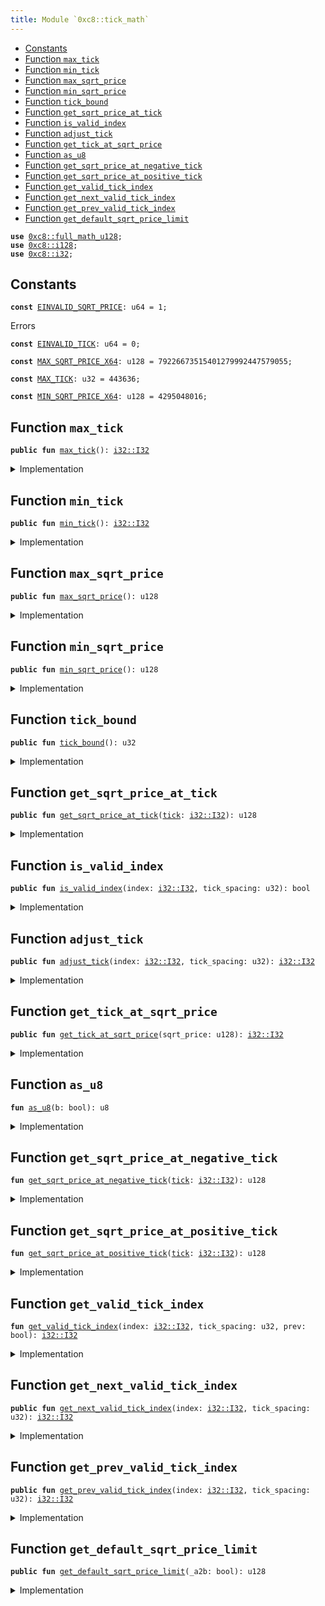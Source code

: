 ```yaml
---
title: Module `0xc8::tick_math`
---
```




-  [Constants](#@Constants_0)
-  [Function `max_tick`](#0xc8_tick_math_max_tick)
-  [Function `min_tick`](#0xc8_tick_math_min_tick)
-  [Function `max_sqrt_price`](#0xc8_tick_math_max_sqrt_price)
-  [Function `min_sqrt_price`](#0xc8_tick_math_min_sqrt_price)
-  [Function `tick_bound`](#0xc8_tick_math_tick_bound)
-  [Function `get_sqrt_price_at_tick`](#0xc8_tick_math_get_sqrt_price_at_tick)
-  [Function `is_valid_index`](#0xc8_tick_math_is_valid_index)
-  [Function `adjust_tick`](#0xc8_tick_math_adjust_tick)
-  [Function `get_tick_at_sqrt_price`](#0xc8_tick_math_get_tick_at_sqrt_price)
-  [Function `as_u8`](#0xc8_tick_math_as_u8)
-  [Function `get_sqrt_price_at_negative_tick`](#0xc8_tick_math_get_sqrt_price_at_negative_tick)
-  [Function `get_sqrt_price_at_positive_tick`](#0xc8_tick_math_get_sqrt_price_at_positive_tick)
-  [Function `get_valid_tick_index`](#0xc8_tick_math_get_valid_tick_index)
-  [Function `get_next_valid_tick_index`](#0xc8_tick_math_get_next_valid_tick_index)
-  [Function `get_prev_valid_tick_index`](#0xc8_tick_math_get_prev_valid_tick_index)
-  [Function `get_default_sqrt_price_limit`](#0xc8_tick_math_get_default_sqrt_price_limit)


<pre><code><b>use</b> <a href="../bfc-system/full_math_u128.md#0xc8_full_math_u128">0xc8::full_math_u128</a>;
<b>use</b> <a href="../bfc-system/i128.md#0xc8_i128">0xc8::i128</a>;
<b>use</b> <a href="../bfc-system/i32.md#0xc8_i32">0xc8::i32</a>;
</code></pre>



<a name="@Constants_0"></a>

## Constants


<a name="0xc8_tick_math_EINVALID_SQRT_PRICE"></a>



<pre><code><b>const</b> <a href="../bfc-system/tick_math.md#0xc8_tick_math_EINVALID_SQRT_PRICE">EINVALID_SQRT_PRICE</a>: u64 = 1;
</code></pre>



<a name="0xc8_tick_math_EINVALID_TICK"></a>

Errors


<pre><code><b>const</b> <a href="../bfc-system/tick_math.md#0xc8_tick_math_EINVALID_TICK">EINVALID_TICK</a>: u64 = 0;
</code></pre>



<a name="0xc8_tick_math_MAX_SQRT_PRICE_X64"></a>



<pre><code><b>const</b> <a href="../bfc-system/tick_math.md#0xc8_tick_math_MAX_SQRT_PRICE_X64">MAX_SQRT_PRICE_X64</a>: u128 = 79226673515401279992447579055;
</code></pre>



<a name="0xc8_tick_math_MAX_TICK"></a>



<pre><code><b>const</b> <a href="../bfc-system/tick_math.md#0xc8_tick_math_MAX_TICK">MAX_TICK</a>: u32 = 443636;
</code></pre>



<a name="0xc8_tick_math_MIN_SQRT_PRICE_X64"></a>



<pre><code><b>const</b> <a href="../bfc-system/tick_math.md#0xc8_tick_math_MIN_SQRT_PRICE_X64">MIN_SQRT_PRICE_X64</a>: u128 = 4295048016;
</code></pre>



<a name="0xc8_tick_math_max_tick"></a>

## Function `max_tick`



<pre><code><b>public</b> <b>fun</b> <a href="../bfc-system/tick_math.md#0xc8_tick_math_max_tick">max_tick</a>(): <a href="../bfc-system/i32.md#0xc8_i32_I32">i32::I32</a>
</code></pre>



<details>
<summary>Implementation</summary>


<pre><code><b>public</b> <b>fun</b> <a href="../bfc-system/tick_math.md#0xc8_tick_math_max_tick">max_tick</a>(): I32 {
    <a href="../bfc-system/i32.md#0xc8_i32_from">i32::from</a>(<a href="../bfc-system/tick_math.md#0xc8_tick_math_MAX_TICK">MAX_TICK</a>)
}
</code></pre>



</details>

<a name="0xc8_tick_math_min_tick"></a>

## Function `min_tick`



<pre><code><b>public</b> <b>fun</b> <a href="../bfc-system/tick_math.md#0xc8_tick_math_min_tick">min_tick</a>(): <a href="../bfc-system/i32.md#0xc8_i32_I32">i32::I32</a>
</code></pre>



<details>
<summary>Implementation</summary>


<pre><code><b>public</b> <b>fun</b> <a href="../bfc-system/tick_math.md#0xc8_tick_math_min_tick">min_tick</a>(): I32 {
    <a href="../bfc-system/i32.md#0xc8_i32_neg_from">i32::neg_from</a>(<a href="../bfc-system/tick_math.md#0xc8_tick_math_MAX_TICK">MAX_TICK</a>)
}
</code></pre>



</details>

<a name="0xc8_tick_math_max_sqrt_price"></a>

## Function `max_sqrt_price`



<pre><code><b>public</b> <b>fun</b> <a href="../bfc-system/tick_math.md#0xc8_tick_math_max_sqrt_price">max_sqrt_price</a>(): u128
</code></pre>



<details>
<summary>Implementation</summary>


<pre><code><b>public</b> <b>fun</b> <a href="../bfc-system/tick_math.md#0xc8_tick_math_max_sqrt_price">max_sqrt_price</a>(): u128 {
    <a href="../bfc-system/tick_math.md#0xc8_tick_math_MAX_SQRT_PRICE_X64">MAX_SQRT_PRICE_X64</a>
}
</code></pre>



</details>

<a name="0xc8_tick_math_min_sqrt_price"></a>

## Function `min_sqrt_price`



<pre><code><b>public</b> <b>fun</b> <a href="../bfc-system/tick_math.md#0xc8_tick_math_min_sqrt_price">min_sqrt_price</a>(): u128
</code></pre>



<details>
<summary>Implementation</summary>


<pre><code><b>public</b> <b>fun</b> <a href="../bfc-system/tick_math.md#0xc8_tick_math_min_sqrt_price">min_sqrt_price</a>(): u128 {
    <a href="../bfc-system/tick_math.md#0xc8_tick_math_MIN_SQRT_PRICE_X64">MIN_SQRT_PRICE_X64</a>
}
</code></pre>



</details>

<a name="0xc8_tick_math_tick_bound"></a>

## Function `tick_bound`



<pre><code><b>public</b> <b>fun</b> <a href="../bfc-system/tick_math.md#0xc8_tick_math_tick_bound">tick_bound</a>(): u32
</code></pre>



<details>
<summary>Implementation</summary>


<pre><code><b>public</b> <b>fun</b> <a href="../bfc-system/tick_math.md#0xc8_tick_math_tick_bound">tick_bound</a>(): u32 {
    <a href="../bfc-system/tick_math.md#0xc8_tick_math_MAX_TICK">MAX_TICK</a>
}
</code></pre>



</details>

<a name="0xc8_tick_math_get_sqrt_price_at_tick"></a>

## Function `get_sqrt_price_at_tick`



<pre><code><b>public</b> <b>fun</b> <a href="../bfc-system/tick_math.md#0xc8_tick_math_get_sqrt_price_at_tick">get_sqrt_price_at_tick</a>(<a href="../bfc-system/tick.md#0xc8_tick">tick</a>: <a href="../bfc-system/i32.md#0xc8_i32_I32">i32::I32</a>): u128
</code></pre>



<details>
<summary>Implementation</summary>


<pre><code><b>public</b> <b>fun</b> <a href="../bfc-system/tick_math.md#0xc8_tick_math_get_sqrt_price_at_tick">get_sqrt_price_at_tick</a>(<a href="../bfc-system/tick.md#0xc8_tick">tick</a>: I32): u128 {
    <b>assert</b>!(<a href="../bfc-system/i32.md#0xc8_i32_gte">i32::gte</a>(<a href="../bfc-system/tick.md#0xc8_tick">tick</a>, <a href="../bfc-system/tick_math.md#0xc8_tick_math_min_tick">min_tick</a>()) && <a href="../bfc-system/i32.md#0xc8_i32_lte">i32::lte</a>(<a href="../bfc-system/tick.md#0xc8_tick">tick</a>, <a href="../bfc-system/tick_math.md#0xc8_tick_math_max_tick">max_tick</a>()), <a href="../bfc-system/tick_math.md#0xc8_tick_math_EINVALID_TICK">EINVALID_TICK</a>);
    <b>if</b> (<a href="../bfc-system/i32.md#0xc8_i32_is_neg">i32::is_neg</a>(<a href="../bfc-system/tick.md#0xc8_tick">tick</a>)) {
        <a href="../bfc-system/tick_math.md#0xc8_tick_math_get_sqrt_price_at_negative_tick">get_sqrt_price_at_negative_tick</a>(<a href="../bfc-system/tick.md#0xc8_tick">tick</a>)
    } <b>else</b> {
        <a href="../bfc-system/tick_math.md#0xc8_tick_math_get_sqrt_price_at_positive_tick">get_sqrt_price_at_positive_tick</a>(<a href="../bfc-system/tick.md#0xc8_tick">tick</a>)
    }
}
</code></pre>



</details>

<a name="0xc8_tick_math_is_valid_index"></a>

## Function `is_valid_index`



<pre><code><b>public</b> <b>fun</b> <a href="../bfc-system/tick_math.md#0xc8_tick_math_is_valid_index">is_valid_index</a>(index: <a href="../bfc-system/i32.md#0xc8_i32_I32">i32::I32</a>, tick_spacing: u32): bool
</code></pre>



<details>
<summary>Implementation</summary>


<pre><code><b>public</b> <b>fun</b> <a href="../bfc-system/tick_math.md#0xc8_tick_math_is_valid_index">is_valid_index</a>(index: I32, tick_spacing: u32): bool {
    <b>let</b> in_range = <a href="../bfc-system/i32.md#0xc8_i32_gte">i32::gte</a>(index, <a href="../bfc-system/tick_math.md#0xc8_tick_math_min_tick">min_tick</a>()) && <a href="../bfc-system/i32.md#0xc8_i32_lte">i32::lte</a>(index, <a href="../bfc-system/tick_math.md#0xc8_tick_math_max_tick">max_tick</a>());
    in_range && (<a href="../bfc-system/i32.md#0xc8_i32_mod">i32::mod</a>(index, <a href="../bfc-system/i32.md#0xc8_i32_from">i32::from</a>(tick_spacing)) == <a href="../bfc-system/i32.md#0xc8_i32_from">i32::from</a>(0))
}
</code></pre>



</details>

<a name="0xc8_tick_math_adjust_tick"></a>

## Function `adjust_tick`



<pre><code><b>public</b> <b>fun</b> <a href="../bfc-system/tick_math.md#0xc8_tick_math_adjust_tick">adjust_tick</a>(index: <a href="../bfc-system/i32.md#0xc8_i32_I32">i32::I32</a>, tick_spacing: u32): <a href="../bfc-system/i32.md#0xc8_i32_I32">i32::I32</a>
</code></pre>



<details>
<summary>Implementation</summary>


<pre><code><b>public</b> <b>fun</b> <a href="../bfc-system/tick_math.md#0xc8_tick_math_adjust_tick">adjust_tick</a>(index: I32, tick_spacing: u32): I32 {
    <a href="../bfc-system/i32.md#0xc8_i32_mul">i32::mul</a>(<a href="../bfc-system/i32.md#0xc8_i32_div">i32::div</a>(index, <a href="../bfc-system/i32.md#0xc8_i32_from">i32::from</a>(tick_spacing)), <a href="../bfc-system/i32.md#0xc8_i32_from">i32::from</a>(tick_spacing))
}
</code></pre>



</details>

<a name="0xc8_tick_math_get_tick_at_sqrt_price"></a>

## Function `get_tick_at_sqrt_price`



<pre><code><b>public</b> <b>fun</b> <a href="../bfc-system/tick_math.md#0xc8_tick_math_get_tick_at_sqrt_price">get_tick_at_sqrt_price</a>(sqrt_price: u128): <a href="../bfc-system/i32.md#0xc8_i32_I32">i32::I32</a>
</code></pre>



<details>
<summary>Implementation</summary>


<pre><code><b>public</b> <b>fun</b> <a href="../bfc-system/tick_math.md#0xc8_tick_math_get_tick_at_sqrt_price">get_tick_at_sqrt_price</a>(sqrt_price: u128): I32 {
    <b>assert</b>!(sqrt_price &gt;= <a href="../bfc-system/tick_math.md#0xc8_tick_math_MIN_SQRT_PRICE_X64">MIN_SQRT_PRICE_X64</a> && sqrt_price &lt;= <a href="../bfc-system/tick_math.md#0xc8_tick_math_MAX_SQRT_PRICE_X64">MAX_SQRT_PRICE_X64</a>, <a href="../bfc-system/tick_math.md#0xc8_tick_math_EINVALID_SQRT_PRICE">EINVALID_SQRT_PRICE</a>);
    <b>let</b> <b>mut</b> r = sqrt_price;

    <b>let</b> <b>mut</b> msb = 0;

    <b>let</b> <b>mut</b> f: u8 = <a href="../bfc-system/tick_math.md#0xc8_tick_math_as_u8">as_u8</a>(r &gt;= 0x10000000000000000) &lt;&lt; 6; // If r &gt;= 2^64, f = 64 <b>else</b> 0
    msb = msb | f;
    r = r &gt;&gt; f;
    f = <a href="../bfc-system/tick_math.md#0xc8_tick_math_as_u8">as_u8</a>(r &gt;= 0x100000000) &lt;&lt; 5; // 2^32
    msb = msb | f;
    r = r &gt;&gt; f;
    f = <a href="../bfc-system/tick_math.md#0xc8_tick_math_as_u8">as_u8</a>(r &gt;= 0x10000) &lt;&lt; 4; // 2^16
    msb = msb | f;
    r = r &gt;&gt; f;
    f = <a href="../bfc-system/tick_math.md#0xc8_tick_math_as_u8">as_u8</a>(r &gt;= 0x100) &lt;&lt; 3; // 2^8
    msb = msb | f;
    r = r &gt;&gt; f;
    f = <a href="../bfc-system/tick_math.md#0xc8_tick_math_as_u8">as_u8</a>(r &gt;= 0x10) &lt;&lt; 2; // 2^4
    msb = msb | f;
    r = r &gt;&gt; f;
    f = <a href="../bfc-system/tick_math.md#0xc8_tick_math_as_u8">as_u8</a>(r &gt;= 0x4) &lt;&lt; 1; // 2^2
    msb = msb | f;
    r = r &gt;&gt; f;
    f = <a href="../bfc-system/tick_math.md#0xc8_tick_math_as_u8">as_u8</a>(r &gt;= 0x2) &lt;&lt; 0; // 2^0
    msb = msb | f;

    <b>let</b> <b>mut</b> log_2_x32 = <a href="../bfc-system/i128.md#0xc8_i128_shl">i128::shl</a>(<a href="../bfc-system/i128.md#0xc8_i128_sub">i128::sub</a>(<a href="../bfc-system/i128.md#0xc8_i128_from">i128::from</a>((msb <b>as</b> u128)), <a href="../bfc-system/i128.md#0xc8_i128_from">i128::from</a>(64)), 32);

    r = <b>if</b> (msb &gt;= 64) {
        sqrt_price &gt;&gt; (msb - 63)
    } <b>else</b> {
        sqrt_price &lt;&lt; (63 - msb)
    };

    <b>let</b> <b>mut</b> shift = 31;
    <b>while</b> (shift &gt;= 18) {
        r = ((r * r) &gt;&gt; 63);
        f = ((r &gt;&gt; 64) <b>as</b> u8);
        log_2_x32 = <a href="../bfc-system/i128.md#0xc8_i128_or">i128::or</a>(log_2_x32, <a href="../bfc-system/i128.md#0xc8_i128_shl">i128::shl</a>(<a href="../bfc-system/i128.md#0xc8_i128_from">i128::from</a>((f <b>as</b> u128)), shift));
        r = r &gt;&gt; f;
        shift = shift - 1;
    };

    <b>let</b> log_sqrt_10001 = <a href="../bfc-system/i128.md#0xc8_i128_mul">i128::mul</a>(log_2_x32, <a href="../bfc-system/i128.md#0xc8_i128_from">i128::from</a>(59543866431366u128));

    <b>let</b> tick_low = <a href="../bfc-system/i128.md#0xc8_i128_as_i32">i128::as_i32</a>(<a href="../bfc-system/i128.md#0xc8_i128_shr">i128::shr</a>(<a href="../bfc-system/i128.md#0xc8_i128_sub">i128::sub</a>(log_sqrt_10001, <a href="../bfc-system/i128.md#0xc8_i128_from">i128::from</a>(184467440737095516u128)), 64));
    <b>let</b> tick_high = <a href="../bfc-system/i128.md#0xc8_i128_as_i32">i128::as_i32</a>(<a href="../bfc-system/i128.md#0xc8_i128_shr">i128::shr</a>(<a href="../bfc-system/i128.md#0xc8_i128_add">i128::add</a>(log_sqrt_10001, <a href="../bfc-system/i128.md#0xc8_i128_from">i128::from</a>(15793534762490258745u128)), 64));

    <b>if</b> (<a href="../bfc-system/i32.md#0xc8_i32_eq">i32::eq</a>(tick_low, tick_high)) {
        <b>return</b> tick_low
    } <b>else</b> <b>if</b> (<a href="../bfc-system/tick_math.md#0xc8_tick_math_get_sqrt_price_at_tick">get_sqrt_price_at_tick</a>(tick_high) &lt;= sqrt_price) {
        <b>return</b> tick_high
    } <b>else</b> {
        <b>return</b> tick_low
    }
}
</code></pre>



</details>

<a name="0xc8_tick_math_as_u8"></a>

## Function `as_u8`



<pre><code><b>fun</b> <a href="../bfc-system/tick_math.md#0xc8_tick_math_as_u8">as_u8</a>(b: bool): u8
</code></pre>



<details>
<summary>Implementation</summary>


<pre><code><b>fun</b> <a href="../bfc-system/tick_math.md#0xc8_tick_math_as_u8">as_u8</a>(b: bool): u8 {
    <b>if</b> (b) {
        1
    } <b>else</b> {
        0
    }
}
</code></pre>



</details>

<a name="0xc8_tick_math_get_sqrt_price_at_negative_tick"></a>

## Function `get_sqrt_price_at_negative_tick`



<pre><code><b>fun</b> <a href="../bfc-system/tick_math.md#0xc8_tick_math_get_sqrt_price_at_negative_tick">get_sqrt_price_at_negative_tick</a>(<a href="../bfc-system/tick.md#0xc8_tick">tick</a>: <a href="../bfc-system/i32.md#0xc8_i32_I32">i32::I32</a>): u128
</code></pre>



<details>
<summary>Implementation</summary>


<pre><code><b>fun</b> <a href="../bfc-system/tick_math.md#0xc8_tick_math_get_sqrt_price_at_negative_tick">get_sqrt_price_at_negative_tick</a>(<a href="../bfc-system/tick.md#0xc8_tick">tick</a>: I32): u128 {
    <b>let</b> abs_tick = <a href="../bfc-system/i32.md#0xc8_i32_as_u32">i32::as_u32</a>(<a href="../bfc-system/i32.md#0xc8_i32_abs">i32::abs</a>(<a href="../bfc-system/tick.md#0xc8_tick">tick</a>));
    <b>let</b> <b>mut</b> ratio = <b>if</b> (abs_tick & 0x1 != 0) {
        18445821805675392311u128
    } <b>else</b> {
        18446744073709551616u128
    };
    <b>if</b> (abs_tick & 0x2 != 0) {
        ratio = <a href="../bfc-system/full_math_u128.md#0xc8_full_math_u128_mul_shr">full_math_u128::mul_shr</a>(ratio, 18444899583751176498u128, 64u8)
    };
    <b>if</b> (abs_tick & 0x4 != 0) {
        ratio = <a href="../bfc-system/full_math_u128.md#0xc8_full_math_u128_mul_shr">full_math_u128::mul_shr</a>(ratio, 18443055278223354162u128, 64u8);
    };
    <b>if</b> (abs_tick & 0x8 != 0) {
        ratio = <a href="../bfc-system/full_math_u128.md#0xc8_full_math_u128_mul_shr">full_math_u128::mul_shr</a>(ratio, 18439367220385604838u128, 64u8);
    };
    <b>if</b> (abs_tick & 0x10 != 0) {
        ratio = <a href="../bfc-system/full_math_u128.md#0xc8_full_math_u128_mul_shr">full_math_u128::mul_shr</a>(ratio, 18431993317065449817u128, 64u8);
    };
    <b>if</b> (abs_tick & 0x20 != 0) {
        ratio = <a href="../bfc-system/full_math_u128.md#0xc8_full_math_u128_mul_shr">full_math_u128::mul_shr</a>(ratio, 18417254355718160513u128, 64u8);
    };
    <b>if</b> (abs_tick & 0x40 != 0) {
        ratio = <a href="../bfc-system/full_math_u128.md#0xc8_full_math_u128_mul_shr">full_math_u128::mul_shr</a>(ratio, 18387811781193591352u128, 64u8);
    };
    <b>if</b> (abs_tick & 0x80 != 0) {
        ratio = <a href="../bfc-system/full_math_u128.md#0xc8_full_math_u128_mul_shr">full_math_u128::mul_shr</a>(ratio, 18329067761203520168u128, 64u8);
    };
    <b>if</b> (abs_tick & 0x100 != 0) {
        ratio = <a href="../bfc-system/full_math_u128.md#0xc8_full_math_u128_mul_shr">full_math_u128::mul_shr</a>(ratio, 18212142134806087854u128, 64u8);
    };
    <b>if</b> (abs_tick & 0x200 != 0) {
        ratio = <a href="../bfc-system/full_math_u128.md#0xc8_full_math_u128_mul_shr">full_math_u128::mul_shr</a>(ratio, 17980523815641551639u128, 64u8);
    };
    <b>if</b> (abs_tick & 0x400 != 0) {
        ratio = <a href="../bfc-system/full_math_u128.md#0xc8_full_math_u128_mul_shr">full_math_u128::mul_shr</a>(ratio, 17526086738831147013u128, 64u8);
    };
    <b>if</b> (abs_tick & 0x800 != 0) {
        ratio = <a href="../bfc-system/full_math_u128.md#0xc8_full_math_u128_mul_shr">full_math_u128::mul_shr</a>(ratio, 16651378430235024244u128, 64u8);
    };
    <b>if</b> (abs_tick & 0x1000 != 0) {
        ratio = <a href="../bfc-system/full_math_u128.md#0xc8_full_math_u128_mul_shr">full_math_u128::mul_shr</a>(ratio, 15030750278693429944u128, 64u8);
    };
    <b>if</b> (abs_tick & 0x2000 != 0) {
        ratio = <a href="../bfc-system/full_math_u128.md#0xc8_full_math_u128_mul_shr">full_math_u128::mul_shr</a>(ratio, 12247334978882834399u128, 64u8);
    };
    <b>if</b> (abs_tick & 0x4000 != 0) {
        ratio = <a href="../bfc-system/full_math_u128.md#0xc8_full_math_u128_mul_shr">full_math_u128::mul_shr</a>(ratio, 8131365268884726200u128, 64u8);
    };
    <b>if</b> (abs_tick & 0x8000 != 0) {
        ratio = <a href="../bfc-system/full_math_u128.md#0xc8_full_math_u128_mul_shr">full_math_u128::mul_shr</a>(ratio, 3584323654723342297u128, 64u8);
    };
    <b>if</b> (abs_tick & 0x10000 != 0) {
        ratio = <a href="../bfc-system/full_math_u128.md#0xc8_full_math_u128_mul_shr">full_math_u128::mul_shr</a>(ratio, 696457651847595233u128, 64u8);
    };
    <b>if</b> (abs_tick & 0x20000 != 0) {
        ratio = <a href="../bfc-system/full_math_u128.md#0xc8_full_math_u128_mul_shr">full_math_u128::mul_shr</a>(ratio, 26294789957452057u128, 64u8);
    };
    <b>if</b> (abs_tick & 0x40000 != 0) {
        ratio = <a href="../bfc-system/full_math_u128.md#0xc8_full_math_u128_mul_shr">full_math_u128::mul_shr</a>(ratio, 37481735321082u128, 64u8);
    };

    ratio
}
</code></pre>



</details>

<a name="0xc8_tick_math_get_sqrt_price_at_positive_tick"></a>

## Function `get_sqrt_price_at_positive_tick`



<pre><code><b>fun</b> <a href="../bfc-system/tick_math.md#0xc8_tick_math_get_sqrt_price_at_positive_tick">get_sqrt_price_at_positive_tick</a>(<a href="../bfc-system/tick.md#0xc8_tick">tick</a>: <a href="../bfc-system/i32.md#0xc8_i32_I32">i32::I32</a>): u128
</code></pre>



<details>
<summary>Implementation</summary>


<pre><code><b>fun</b> <a href="../bfc-system/tick_math.md#0xc8_tick_math_get_sqrt_price_at_positive_tick">get_sqrt_price_at_positive_tick</a>(<a href="../bfc-system/tick.md#0xc8_tick">tick</a>: I32): u128 {
    <b>let</b> abs_tick = <a href="../bfc-system/i32.md#0xc8_i32_as_u32">i32::as_u32</a>(<a href="../bfc-system/i32.md#0xc8_i32_abs">i32::abs</a>(<a href="../bfc-system/tick.md#0xc8_tick">tick</a>));
    <b>let</b> <b>mut</b> ratio = <b>if</b> (abs_tick & 0x1 != 0) {
        79232123823359799118286999567u128
    } <b>else</b> {
        79228162514264337593543950336u128
    };

    <b>if</b> (abs_tick & 0x2 != 0) {
        ratio = <a href="../bfc-system/full_math_u128.md#0xc8_full_math_u128_mul_shr">full_math_u128::mul_shr</a>(ratio, 79236085330515764027303304731u128, 96u8)
    };
    <b>if</b> (abs_tick & 0x4 != 0) {
        ratio = <a href="../bfc-system/full_math_u128.md#0xc8_full_math_u128_mul_shr">full_math_u128::mul_shr</a>(ratio, 79244008939048815603706035061u128, 96u8)
    };
    <b>if</b> (abs_tick & 0x8 != 0) {
        ratio = <a href="../bfc-system/full_math_u128.md#0xc8_full_math_u128_mul_shr">full_math_u128::mul_shr</a>(ratio, 79259858533276714757314932305u128, 96u8)
    };
    <b>if</b> (abs_tick & 0x10 != 0) {
        ratio = <a href="../bfc-system/full_math_u128.md#0xc8_full_math_u128_mul_shr">full_math_u128::mul_shr</a>(ratio, 79291567232598584799939703904u128, 96u8)
    };
    <b>if</b> (abs_tick & 0x20 != 0) {
        ratio = <a href="../bfc-system/full_math_u128.md#0xc8_full_math_u128_mul_shr">full_math_u128::mul_shr</a>(ratio, 79355022692464371645785046466u128, 96u8)
    };
    <b>if</b> (abs_tick & 0x40 != 0) {
        ratio = <a href="../bfc-system/full_math_u128.md#0xc8_full_math_u128_mul_shr">full_math_u128::mul_shr</a>(ratio, 79482085999252804386437311141u128, 96u8)
    };
    <b>if</b> (abs_tick & 0x80 != 0) {
        ratio = <a href="../bfc-system/full_math_u128.md#0xc8_full_math_u128_mul_shr">full_math_u128::mul_shr</a>(ratio, 79736823300114093921829183326u128, 96u8)
    };
    <b>if</b> (abs_tick & 0x100 != 0) {
        ratio = <a href="../bfc-system/full_math_u128.md#0xc8_full_math_u128_mul_shr">full_math_u128::mul_shr</a>(ratio, 80248749790819932309965073892u128, 96u8)
    };
    <b>if</b> (abs_tick & 0x200 != 0) {
        ratio = <a href="../bfc-system/full_math_u128.md#0xc8_full_math_u128_mul_shr">full_math_u128::mul_shr</a>(ratio, 81282483887344747381513967011u128, 96u8)
    };
    <b>if</b> (abs_tick & 0x400 != 0) {
        ratio = <a href="../bfc-system/full_math_u128.md#0xc8_full_math_u128_mul_shr">full_math_u128::mul_shr</a>(ratio, 83390072131320151908154831281u128, 96u8)
    };
    <b>if</b> (abs_tick & 0x800 != 0) {
        ratio = <a href="../bfc-system/full_math_u128.md#0xc8_full_math_u128_mul_shr">full_math_u128::mul_shr</a>(ratio, 87770609709833776024991924138u128, 96u8)
    };
    <b>if</b> (abs_tick & 0x1000 != 0) {
        ratio = <a href="../bfc-system/full_math_u128.md#0xc8_full_math_u128_mul_shr">full_math_u128::mul_shr</a>(ratio, 97234110755111693312479820773u128, 96u8)
    };
    <b>if</b> (abs_tick & 0x2000 != 0) {
        ratio = <a href="../bfc-system/full_math_u128.md#0xc8_full_math_u128_mul_shr">full_math_u128::mul_shr</a>(ratio, 119332217159966728226237229890u128, 96u8)
    };
    <b>if</b> (abs_tick & 0x4000 != 0) {
        ratio = <a href="../bfc-system/full_math_u128.md#0xc8_full_math_u128_mul_shr">full_math_u128::mul_shr</a>(ratio, 179736315981702064433883588727u128, 96u8)
    };
    <b>if</b> (abs_tick & 0x8000 != 0) {
        ratio = <a href="../bfc-system/full_math_u128.md#0xc8_full_math_u128_mul_shr">full_math_u128::mul_shr</a>(ratio, 407748233172238350107850275304u128, 96u8)
    };
    <b>if</b> (abs_tick & 0x10000 != 0) {
        ratio = <a href="../bfc-system/full_math_u128.md#0xc8_full_math_u128_mul_shr">full_math_u128::mul_shr</a>(ratio, 2098478828474011932436660412517u128, 96u8)
    };
    <b>if</b> (abs_tick & 0x20000 != 0) {
        ratio = <a href="../bfc-system/full_math_u128.md#0xc8_full_math_u128_mul_shr">full_math_u128::mul_shr</a>(ratio, 55581415166113811149459800483533u128, 96u8)
    };
    <b>if</b> (abs_tick & 0x40000 != 0) {
        ratio = <a href="../bfc-system/full_math_u128.md#0xc8_full_math_u128_mul_shr">full_math_u128::mul_shr</a>(ratio, 38992368544603139932233054999993551u128, 96u8)
    };

    ratio &gt;&gt; 32
}
</code></pre>



</details>

<a name="0xc8_tick_math_get_valid_tick_index"></a>

## Function `get_valid_tick_index`



<pre><code><b>fun</b> <a href="../bfc-system/tick_math.md#0xc8_tick_math_get_valid_tick_index">get_valid_tick_index</a>(index: <a href="../bfc-system/i32.md#0xc8_i32_I32">i32::I32</a>, tick_spacing: u32, prev: bool): <a href="../bfc-system/i32.md#0xc8_i32_I32">i32::I32</a>
</code></pre>



<details>
<summary>Implementation</summary>


<pre><code><b>fun</b> <a href="../bfc-system/tick_math.md#0xc8_tick_math_get_valid_tick_index">get_valid_tick_index</a>(index: I32, tick_spacing: u32, prev: bool): I32 {
    <b>if</b> (<a href="../bfc-system/tick_math.md#0xc8_tick_math_is_valid_index">is_valid_index</a>(index, tick_spacing)) {
        index
    } <b>else</b> {
        <b>let</b> spacing = <a href="../bfc-system/i32.md#0xc8_i32_from">i32::from</a>(tick_spacing);
        <b>let</b> valid_index = <a href="../bfc-system/i32.md#0xc8_i32_sub">i32::sub</a>(index, <a href="../bfc-system/i32.md#0xc8_i32_mod">i32::mod</a>(index, spacing));
        <b>if</b> (prev) {
            <a href="../bfc-system/i32.md#0xc8_i32_sub">i32::sub</a>(valid_index, spacing)
        } <b>else</b> {
            <a href="../bfc-system/i32.md#0xc8_i32_add">i32::add</a>(valid_index, spacing)
        }
    }
}
</code></pre>



</details>

<a name="0xc8_tick_math_get_next_valid_tick_index"></a>

## Function `get_next_valid_tick_index`



<pre><code><b>public</b> <b>fun</b> <a href="../bfc-system/tick_math.md#0xc8_tick_math_get_next_valid_tick_index">get_next_valid_tick_index</a>(index: <a href="../bfc-system/i32.md#0xc8_i32_I32">i32::I32</a>, tick_spacing: u32): <a href="../bfc-system/i32.md#0xc8_i32_I32">i32::I32</a>
</code></pre>



<details>
<summary>Implementation</summary>


<pre><code><b>public</b> <b>fun</b> <a href="../bfc-system/tick_math.md#0xc8_tick_math_get_next_valid_tick_index">get_next_valid_tick_index</a>(index: I32, tick_spacing: u32): I32 {
    <a href="../bfc-system/tick_math.md#0xc8_tick_math_get_valid_tick_index">get_valid_tick_index</a>(index, tick_spacing, <b>false</b>)
}
</code></pre>



</details>

<a name="0xc8_tick_math_get_prev_valid_tick_index"></a>

## Function `get_prev_valid_tick_index`



<pre><code><b>public</b> <b>fun</b> <a href="../bfc-system/tick_math.md#0xc8_tick_math_get_prev_valid_tick_index">get_prev_valid_tick_index</a>(index: <a href="../bfc-system/i32.md#0xc8_i32_I32">i32::I32</a>, tick_spacing: u32): <a href="../bfc-system/i32.md#0xc8_i32_I32">i32::I32</a>
</code></pre>



<details>
<summary>Implementation</summary>


<pre><code><b>public</b> <b>fun</b> <a href="../bfc-system/tick_math.md#0xc8_tick_math_get_prev_valid_tick_index">get_prev_valid_tick_index</a>(index: I32, tick_spacing: u32): I32 {
    <a href="../bfc-system/tick_math.md#0xc8_tick_math_get_valid_tick_index">get_valid_tick_index</a>(index, tick_spacing, <b>true</b>)
}
</code></pre>



</details>

<a name="0xc8_tick_math_get_default_sqrt_price_limit"></a>

## Function `get_default_sqrt_price_limit`



<pre><code><b>public</b> <b>fun</b> <a href="../bfc-system/tick_math.md#0xc8_tick_math_get_default_sqrt_price_limit">get_default_sqrt_price_limit</a>(_a2b: bool): u128
</code></pre>



<details>
<summary>Implementation</summary>


<pre><code><b>public</b> <b>fun</b> <a href="../bfc-system/tick_math.md#0xc8_tick_math_get_default_sqrt_price_limit">get_default_sqrt_price_limit</a>(_a2b: bool): u128 {
    <b>if</b> (_a2b) {
        <a href="../bfc-system/tick_math.md#0xc8_tick_math_min_sqrt_price">min_sqrt_price</a>()
    } <b>else</b> {
        <a href="../bfc-system/tick_math.md#0xc8_tick_math_max_sqrt_price">max_sqrt_price</a>()
    }
}
</code></pre>



</details>
